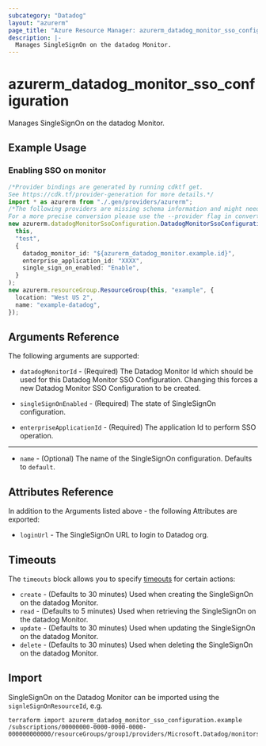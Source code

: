 ```yaml
---
subcategory: "Datadog"
layout: "azurerm"
page_title: "Azure Resource Manager: azurerm_datadog_monitor_sso_configuration"
description: |-
  Manages SingleSignOn on the datadog Monitor.
---
```


# azurerm\_datadog\_monitor\_sso\_configuration

Manages SingleSignOn on the datadog Monitor.

## Example Usage

### Enabling SSO on monitor

```typescript
/*Provider bindings are generated by running cdktf get.
See https://cdk.tf/provider-generation for more details.*/
import * as azurerm from "./.gen/providers/azurerm";
/*The following providers are missing schema information and might need manual adjustments to synthesize correctly: azurerm.
For a more precise conversion please use the --provider flag in convert.*/
new azurerm.datadogMonitorSsoConfiguration.DatadogMonitorSsoConfiguration(
  this,
  "test",
  {
    datadog_monitor_id: "${azurerm_datadog_monitor.example.id}",
    enterprise_application_id: "XXXX",
    single_sign_on_enabled: "Enable",
  }
);
new azurerm.resourceGroup.ResourceGroup(this, "example", {
  location: "West US 2",
  name: "example-datadog",
});

```

## Arguments Reference

The following arguments are supported:

*   `datadogMonitorId` - (Required) The Datadog Monitor Id which should be used for this Datadog Monitor SSO Configuration. Changing this forces a new Datadog Monitor SSO Configuration to be created.

*   `singleSignOnEnabled` - (Required) The state of SingleSignOn configuration.

*   `enterpriseApplicationId` - (Required) The application Id to perform SSO operation.

***

* `name` - (Optional) The name of the SingleSignOn configuration. Defaults to `default`.

## Attributes Reference

In addition to the Arguments listed above - the following Attributes are exported:

* `loginUrl` - The SingleSignOn URL to login to Datadog org.

## Timeouts

The `timeouts` block allows you to specify [timeouts](https://www.terraform.io/docs/configuration/resources.html#timeouts) for certain actions:

* `create` - (Defaults to 30 minutes) Used when creating the SingleSignOn on the datadog Monitor.
* `read` - (Defaults to 5 minutes) Used when retrieving the SingleSignOn on the datadog Monitor.
* `update` - (Defaults to 30 minutes) Used when updating the SingleSignOn on the datadog Monitor.
* `delete` - (Defaults to 30 minutes) Used when deleting the SingleSignOn on the datadog Monitor.

## Import

SingleSignOn on the Datadog Monitor can be imported using the `signleSignOnResourceId`, e.g.

```shell
terraform import azurerm_datadog_monitor_sso_configuration.example /subscriptions/00000000-0000-0000-0000-000000000000/resourceGroups/group1/providers/Microsoft.Datadog/monitors/monitor1/singleSignOnConfigurations/default
```
